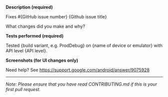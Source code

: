 **Description (required)**

Fixes #{GitHub issue number} {Github issue title}

What changes did you make and why?

**Tests performed (required)**

Tested {build variant, e.g. ProdDebug} on {name of device or emulator} with API level {API level}.

**Screenshots (for UI changes only)**

Need help? See https://support.google.com/android/answer/9075928

---

_Note: Please ensure that you have read CONTRIBUTING.md if this is your first pull request._
